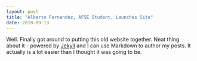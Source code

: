 ```yaml
---
layout: post
title: "Alberto Fernandez, AFSE Student, Launches Site"
date: 2018-09-13
---
```


Well. Finally got around to putting this old website together. Neat thing about it - powered by [Jekyll](http://jekyllrb.com) and I can use Markdown to author my posts. It actually is a lot easier than I thought it was going to be.
